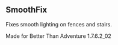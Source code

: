 ## SmoothFix

Fixes smooth lighting on fences and stairs.

Made for Better Than Adventure 1.7.6.2_02